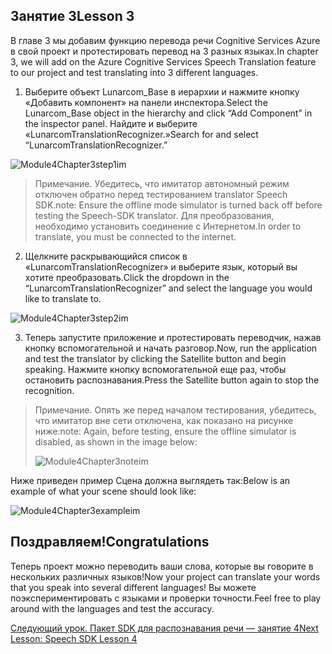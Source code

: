## <a name="lesson-3"></a><span data-ttu-id="82e54-101">Занятие 3</span><span class="sxs-lookup"><span data-stu-id="82e54-101">Lesson 3</span></span>

<span data-ttu-id="82e54-102">В главе 3 мы добавим функцию перевода речи Cognitive Services Azure в свой проект и протестировать перевод на 3 разных языках.</span><span class="sxs-lookup"><span data-stu-id="82e54-102">In chapter 3, we will add on the Azure Cognitive Services Speech Translation feature to our project and test translating into 3 different languages.</span></span> 

1. <span data-ttu-id="82e54-103">Выберите объект Lunarcom_Base в иерархии и нажмите кнопку «Добавить компонент» на панели инспектора.</span><span class="sxs-lookup"><span data-stu-id="82e54-103">Select the Lunarcom_Base object in the hierarchy and click “Add Component” in the inspector panel.</span></span> <span data-ttu-id="82e54-104">Найдите и выберите «LunarcomTranslationRecognizer.»</span><span class="sxs-lookup"><span data-stu-id="82e54-104">Search for and select “LunarcomTranslationRecognizer.”</span></span>

![Module4Chapter3step1im](images/module4chapter3step1im.PNG)

> <span data-ttu-id="82e54-106">Примечание. Убедитесь, что имитатор автономный режим отключен обратно перед тестированием translator Speech SDK.</span><span class="sxs-lookup"><span data-stu-id="82e54-106">note: Ensure the offline mode simulator is turned back off before testing the Speech-SDK translator.</span></span> <span data-ttu-id="82e54-107">Для преобразования, необходимо установить соединение с Интернетом.</span><span class="sxs-lookup"><span data-stu-id="82e54-107">In order to translate, you must be connected to the internet.</span></span> 

2. <span data-ttu-id="82e54-108">Щелкните раскрывающийся список в «LunarcomTranslationRecognizer» и выберите язык, который вы хотите преобразовать.</span><span class="sxs-lookup"><span data-stu-id="82e54-108">Click the dropdown in the “LunarcomTranslationRecognizer” and select the language you would like to translate to.</span></span>

![Module4Chapter3step2im](images/module4chapter3step2im.PNG)

3. <span data-ttu-id="82e54-110">Теперь запустите приложение и протестировать переводчик, нажав кнопку вспомогательной и начать разговор.</span><span class="sxs-lookup"><span data-stu-id="82e54-110">Now, run the application and test the translator by clicking the Satellite button and begin speaking.</span></span> <span data-ttu-id="82e54-111">Нажмите кнопку вспомогательной еще раз, чтобы остановить распознавания.</span><span class="sxs-lookup"><span data-stu-id="82e54-111">Press the Satellite button again to stop the recognition.</span></span> 

> <span data-ttu-id="82e54-112">Примечание. Опять же перед началом тестирования, убедитесь, что имитатор вне сети отключена, как показано на рисунке ниже:</span><span class="sxs-lookup"><span data-stu-id="82e54-112">note: Again, before testing, ensure the offline simulator is disabled, as shown in the image below:</span></span>
>
> ![Module4Chapter3noteim](images/module4chapter3noteim.PNG)

<span data-ttu-id="82e54-114">Ниже приведен пример Сцена должна выглядеть так:</span><span class="sxs-lookup"><span data-stu-id="82e54-114">Below is an example of what your scene should look like:</span></span>

![Module4Chapter3exampleim](images/module4chapter3exampleim.PNG)

## <a name="congratulations"></a><span data-ttu-id="82e54-116">Поздравляем!</span><span class="sxs-lookup"><span data-stu-id="82e54-116">Congratulations</span></span>

<span data-ttu-id="82e54-117">Теперь проект можно переводить ваши слова, которые вы говорите в нескольких различных языков!</span><span class="sxs-lookup"><span data-stu-id="82e54-117">Now  your project can translate your words that you speak into several different languages!</span></span> <span data-ttu-id="82e54-118">Вы можете поэкспериментировать с языками и проверки точности.</span><span class="sxs-lookup"><span data-stu-id="82e54-118">Feel free to play around with the languages and test the accuracy.</span></span> 

[<span data-ttu-id="82e54-119">Следующий урок. Пакет SDK для распознавания речи — занятие 4</span><span class="sxs-lookup"><span data-stu-id="82e54-119">Next Lesson: Speech SDK Lesson 4</span></span>](placeholderlink)

